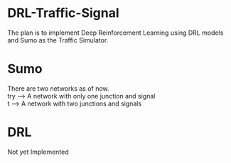 # DRL-Traffic-Signal
The plan is to implement Deep Reinforcement Learning using DRL models and Sumo as the Traffic Simulator.
# Sumo
There are two networks as of now.\
try --> A network with only one junction and signal\
t --> A network with two junctions and signals
# DRL
Not yet Implemented
